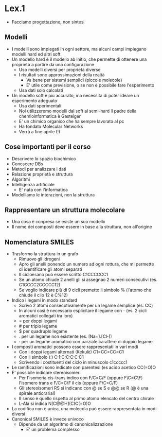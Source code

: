 # Lex.1

* Facciamo progettazione, non sintesi

## Modelli
* I modelli sono impiegati in ogni settore, ma alcuni campi impiegano modelli hard ed altri soft
* Un modello hard è il modello ab initio, che permette di ottenere una proprietà a partire da una configurazione
	+ Uso modelli diversi per proprietà diverse
	+ I risultati sono approssimazioni della realtà
		+ Va bene per sistemi semplici (piccole molecole)
		+ E' utile come previsione, o se non è possibile fare l'esperimento
	+ Usa dati solo calcolati
* Un modello soft è più accurato, ma necessita di poter ideare un esperimento adeguato
	+ Usa dati sperimentali
	+ Noi utilizzeremo modelli dal soft al semi-hard
Il  padre della chemioinformatica è Gasteiger
	+ E' un chimico organico che ha sempre lavorato al pc
	+ Ha fondato Molecular Networks
	+ Verrà a fine aprile (!)

## Cose importanti per il corso
* Descrivere lo spazio biochimico
* Conoscere DBs
* Metodi per analizzare i dati
* Relazione proprietà e struttura
* Algoritmi
* Intelligenza artificiale
	+ E' nata con l'informatica
* Modelliamo le interazioni, non la struttura

## Rappresentare un struttura molecolare
* Una cosa è conpresa se esiste un suo modello
* Il nome dei composti deve essere in base alla struttura, non all'origine

## Nomenclatura SMILES
* Trasformo la struttura in un grafo
	+ Rimuovo gli idrogeni
	+ Apro gli anelli ponendo un numero ad ogni rottura, che mi permette di identificare gli atomi separati
	+ Il cicloesano può essere scritto C1CCCCCC1
	+ Se un atomo chiude 2 anelli gli si assegnao 2 numeri consecutivi (es. C1CCCC2CCCCC12)
	+ Se voglio indicare più di 9 cicli premetto il simbolo % (l'atomo che chiude il cilo 12 è C%12)
* Indico i legami in modo standard
	+ Scrivo 2 atomi consecutivamente per un legame semplice (es. CC)
	+ In alcuni casi è necessario esplicitare il legame con - (es. 2 cicli aromatici collegati tra loro)
	+ = per doppi legami
	+ \# per triplo legame
	+ $ per quadruplo legame
	+ . per un legame non esistente (es. [Na+].[Cl-])
	+ : per un legame aromatico con parziale carattere di doppio legame
* I composti aromatici possono essere rappresentati in vari modi
	+ Con i doppi legami alternati (Kekulè) C1=CC=CC=C1
	+ Con il simbolo (:) C:1:C:C:C:C:C1
	+ Scrivendo i costituenti del ciclo in minuscolo c1ccccc1
* Le ramificazioni sono indicate con parentesi (es acido acetico CC(=O)O
* E' possibile indicare stereoisomeri
	+ Per l'isomeria cis-trans indico con F/C=C/F (oppure F\\C=C\\F) l'isomero trans e F/C=C\\F il cis (oppure F\\C=C/F)
	+ Gli stereoisomeri RS si indicano con @ se S e @@ se R (@ è una spirale antioraria!)
	+ Il senso è quello rispetto al primo atomo elencato del centro chirale
	+ L-Ala si indica N\[C@@H\](C)C(=O)O
* La codifica non è unica, una molecola può essere rappresentata in modi diversi
* Canonical SMILES è invece univoco
	+ Dipende da un algoritmo di canonicalizzazione
		+ E' un problema complesso
